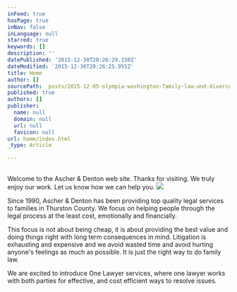 ```yaml
---
inFeed: true
hasPage: true
inNav: false
inLanguage: null
starred: true
keywords: []
description: ''
datePublished: '2015-12-30T20:26:29.150Z'
dateModified: '2015-12-30T20:26:25.955Z'
title: Home
author: []
sourcePath: _posts/2015-12-05-olympia-washington-family-law-and-divorce-lawyers.md
published: true
authors: []
publisher:
  name: null
  domain: null
  url: null
  favicon: null
url: home/index.html
_type: Article

---
```

## 

Welcome to the Ascher & Denton web site. Thanks for visiting. We truly enjoy our work. Let us know how we can help you. ![](https://s3-us-west-2.amazonaws.com/the-grid-img/p/60d3224b951529d3c6f0f2e378040103080369a6.jpg)

Since 1990, Ascher & Denton has been providing top quality legal services to families in Thurston County. We focus on helping people through the legal process at the least cost, emotionally and financially. 

This focus is not about being cheap, it is about providing the best value and doing things right with long term consequences in mind. Litigation is exhausting and expensive and we avoid wasted time and avoid hurting anyone's feelings as much as possible. It is just the right way to do family law.

We are excited to introduce One Lawyer services, where one lawyer works with both parties for effective, and cost efficient ways to resolve issues.